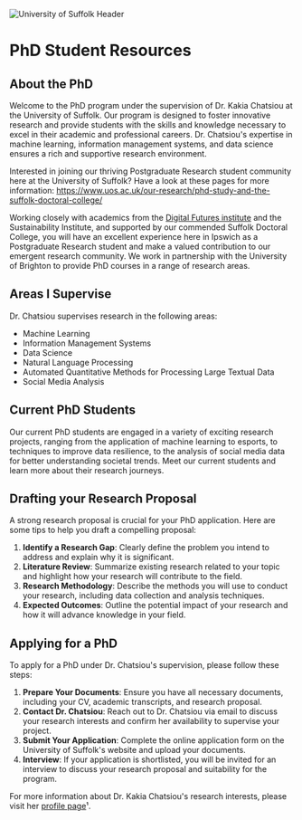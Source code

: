 <!--![Dr. Kakia Chatsiou's Academic Hub](https://github.com/UoS-KakiasCourses/.github/assets/10551558/724158b2-9832-456b-8cad-9c341bced94d)

![image](https://github.com/user-attachments/assets/ab245c41-f62e-47d9-a299-4096a1e756aa)
![image](https://github.com/user-attachments/assets/9e3bb0f2-3afe-4861-a7fb-64cb80ceaef4)-->

![University of Suffolk Header](https://github.com/user-attachments/assets/040dcc4b-4624-4e3f-bacd-c98e55f16444)



# PhD Student Resources

## About the PhD
Welcome to the PhD program under the supervision of Dr. Kakia Chatsiou at the University of Suffolk. Our program is designed to foster innovative research and provide students with the skills and knowledge necessary to excel in their academic and professional careers. Dr. Chatsiou's expertise in machine learning, information management systems, and data science ensures a rich and supportive research environment.

Interested in joining our thriving Postgraduate Research student community here at the University of Suffolk? Have a look at these pages for more information: https://www.uos.ac.uk/our-research/phd-study-and-the-suffolk-doctoral-college/

Working closely with academics from the [Digital Futures institute](https://www.uos.ac.uk/our-research/research-institutes/digital-futures-institute/) and the Sustainability Institute, and supported by our commended Suffolk Doctoral College, you will have an excellent experience here in Ipswich as a Postgraduate Research student and make a valued contribution to our emergent research community. We work in partnership with the University of Brighton to provide PhD courses in a range of research areas.

## Areas I Supervise
Dr. Chatsiou supervises research in the following areas:
- Machine Learning
- Information Management Systems
- Data Science
- Natural Language Processing
- Automated Quantitative Methods for Processing Large Textual Data
- Social Media Analysis

## Current PhD Students
Our current PhD students are engaged in a variety of exciting research projects, ranging from the application of machine learning to esports, to techniques to improve data resilience, to the analysis of social media data for better understanding societal trends. Meet our current students and learn more about their research journeys.



## Drafting your Research Proposal
A strong research proposal is crucial for your PhD application. Here are some tips to help you draft a compelling proposal:
1. **Identify a Research Gap**: Clearly define the problem you intend to address and explain why it is significant.
2. **Literature Review**: Summarize existing research related to your topic and highlight how your research will contribute to the field.
3. **Research Methodology**: Describe the methods you will use to conduct your research, including data collection and analysis techniques.
4. **Expected Outcomes**: Outline the potential impact of your research and how it will advance knowledge in your field.

## Applying for a PhD
To apply for a PhD under Dr. Chatsiou's supervision, please follow these steps:
1. **Prepare Your Documents**: Ensure you have all necessary documents, including your CV, academic transcripts, and research proposal.
2. **Contact Dr. Chatsiou**: Reach out to Dr. Chatsiou via email to discuss your research interests and confirm her availability to supervise your project.
3. **Submit Your Application**: Complete the online application form on the University of Suffolk's website and upload your documents.
4. **Interview**: If your application is shortlisted, you will be invited for an interview to discuss your research proposal and suitability for the program.

For more information about Dr. Kakia Chatsiou's research interests, please visit her [profile page](https://www.uos.ac.uk/people/dr-kakia-chatsiou/)¹.
